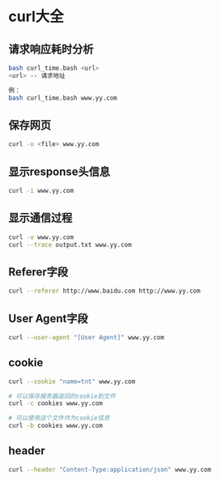 # curl大全

## 请求响应耗时分析
```bash
bash curl_time.bash <url>
<url> -- 请求地址

例：
bash curl_time.bash www.yy.com
```

## 保存网页
```bash
curl -o <file> www.yy.com
```

## 显示response头信息
```bash
curl -i www.yy.com
```

## 显示通信过程
```bash
curl -v www.yy.com
curl --trace output.txt www.yy.com
```

## Referer字段
```bash
curl --referer http://www.baidu.com http://www.yy.com
```

## User Agent字段
```bash
curl --user-agent "[User Agent]" www.yy.com
```

## cookie
```bash
curl --cookie "name=tnt" www.yy.com

# 可以保存服务器返回的cookie到文件
curl -c cookies www.yy.com

# 可以使用这个文件作为cookie信息
curl -b cookies www.yy.com
```

## header
```bash
curl --header "Content-Type:application/json" www.yy.com
```
